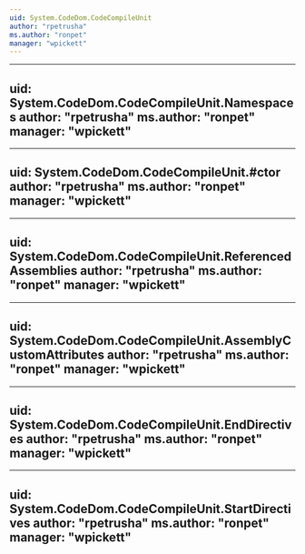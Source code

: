 ```yaml
---
uid: System.CodeDom.CodeCompileUnit
author: "rpetrusha"
ms.author: "ronpet"
manager: "wpickett"
---
```


---
uid: System.CodeDom.CodeCompileUnit.Namespaces
author: "rpetrusha"
ms.author: "ronpet"
manager: "wpickett"
---

---
uid: System.CodeDom.CodeCompileUnit.#ctor
author: "rpetrusha"
ms.author: "ronpet"
manager: "wpickett"
---

---
uid: System.CodeDom.CodeCompileUnit.ReferencedAssemblies
author: "rpetrusha"
ms.author: "ronpet"
manager: "wpickett"
---

---
uid: System.CodeDom.CodeCompileUnit.AssemblyCustomAttributes
author: "rpetrusha"
ms.author: "ronpet"
manager: "wpickett"
---

---
uid: System.CodeDom.CodeCompileUnit.EndDirectives
author: "rpetrusha"
ms.author: "ronpet"
manager: "wpickett"
---

---
uid: System.CodeDom.CodeCompileUnit.StartDirectives
author: "rpetrusha"
ms.author: "ronpet"
manager: "wpickett"
---
